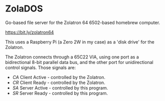 # ZolaDOS
Go-based file server for the Zolatron 64 6502-based homebrew computer.

https://bit.ly/zolatron64

This uses a Raspberry Pi (a Zero 2W in my case) as a 'disk drive' for the Zolatron.

The Zolatron connects through a 65C22 VIA, using one port as a bidirectional 8-bit parallel data bus, and the other port for unidirectional control signals. Those signals are:

* *CA* Client Active - controlled by the Zolatron.
* *CR* Client Ready - controlled by the Zolatron.
* *SA* Server Active - controlled by this program.
* *SR* Server Ready - controlled by this program.
